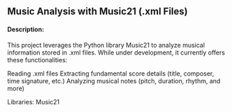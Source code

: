 ## Music Analysis with Music21 (.xml Files)

#### Description:

This project leverages the Python library Music21 to analyze musical information stored in .xml files. While under development, it currently offers these functionalities:

Reading .xml files
Extracting fundamental score details (title, composer, time signature, etc.)
Analyzing musical notes (pitch, duration, rhythm, and more)


Libraries:
Music21
